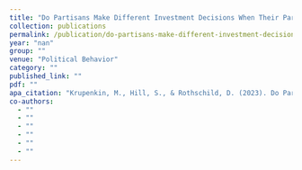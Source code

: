 ```yaml
---
title: "Do Partisans Make Different Investment Decisions When Their Party is in Power?"
collection: publications
permalink: /publication/do-partisans-make-different-investment-decisions-when-their-party-is-in-power
year: "nan"
group: ""
venue: "Political Behavior"
category: ""
published_link: ""
pdf: ""
apa_citation: "Krupenkin, M., Hill, S., & Rothschild, D. (2023). Do Partisans Make Different Investment Decisions When Their Party is in Power? Political Behavior, 46(3), 1535-1561. https://doi.org/10.1007/s11109-023-09883-w"
co-authors:
  - ""
  - ""
  - ""
  - ""
  - ""
  - ""
---
```


